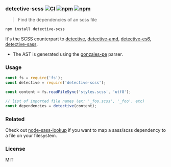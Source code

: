 ### detective-scss [![CI](https://img.shields.io/github/workflow/status/dependents/node-detective-scss/CI/main?label=CI&logo=github)](https://github.com/dependents/node-detective-scss/actions/workflows/ci.yml?query=branch%3Amain) [![npm](https://img.shields.io/npm/v/detective-scss)](https://www.npmjs.com/package/detective-scss) [![npm](https://img.shields.io/npm/dm/detective-scss)](https://www.npmjs.com/package/detective-scss)

> Find the dependencies of an scss file

```sh
npm install detective-scss
```

It's the SCSS counterpart to [detective](https://github.com/substack/node-detective), [detective-amd](https://github.com/dependents/node-detective-amd), [detective-es6](https://github.com/dependents/node-detective-es6), [detective-sass](https://github.com/dependents/node-detective-sass).

* The AST is generated using the [gonzales-pe](https://github.com/tonyganch/gonzales-pe) parser.

### Usage

```js
const fs = require('fs');
const detective = require('detective-scss');

const content = fs.readFileSync('styles.scss', 'utf8');

// list of imported file names (ex: '_foo.scss', '_foo', etc)
const dependencies = detective(content);
```

### Related

Check out [node-sass-lookup](https://github.com/dependents/node-sass-lookup) if you want to map a sass/scss dependency to a file on your filesystem.

### License

MIT
